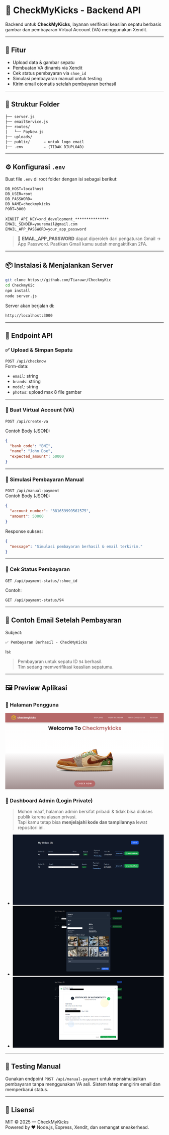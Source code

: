 # 🧾 CheckMyKicks - Backend API

Backend untuk **CheckMyKicks**, layanan verifikasi keaslian sepatu berbasis gambar dan pembayaran Virtual Account (VA) menggunakan Xendit.

---

## 🚀 Fitur

- Upload data & gambar sepatu
- Pembuatan VA dinamis via Xendit
- Cek status pembayaran via `shoe_id`
- Simulasi pembayaran manual untuk testing
- Kirim email otomatis setelah pembayaran berhasil

---

## 📁 Struktur Folder

```
├── server.js
├── emailService.js
├── routes/
│   └── PayNow.js
├── uploads/
├── public/      ← untuk logo email
├── .env         ← (TIDAK DIUPLOAD)
```

---

## ⚙️ Konfigurasi `.env`

Buat file `.env` di root folder dengan isi sebagai berikut:

```env
DB_HOST=localhost
DB_USER=root
DB_PASSWORD=
DB_NAME=checkmykicks
PORT=3000

XENDIT_API_KEY=xnd_development_***************
EMAIL_SENDER=youremail@gmail.com
EMAIL_APP_PASSWORD=your_app_password
```

> 📌 **EMAIL_APP_PASSWORD** dapat diperoleh dari pengaturan Gmail → App Password. Pastikan Gmail kamu sudah mengaktifkan 2FA.

---

## 📦 Instalasi & Menjalankan Server

```bash
git clone https://github.com/Tiarawr/CheckmyKic
cd CheckmyKic
npm install
node server.js
```

Server akan berjalan di:
```
http://localhost:3000
```

---

## 📮 Endpoint API

### ✅ Upload & Simpan Sepatu
`POST /api/checknow`  
Form-data:
- `email`: string
- `brands`: string
- `model`: string
- `photos`: upload max 8 file gambar

---

### 🏦 Buat Virtual Account (VA)
`POST /api/create-va`

Contoh Body (JSON):
```json
{
  "bank_code": "BNI",
  "name": "John Doe",
  "expected_amount": 50000
}
```

---

### 💸 Simulasi Pembayaran Manual
`POST /api/manual-payment`  
Contoh Body (JSON):
```json
{
  "account_number": "381659999561575",
  "amount": 50000
}
```

Response sukses:
```json
{
  "message": "Simulasi pembayaran berhasil & email terkirim."
}
```

---

### 🧾 Cek Status Pembayaran
`GET /api/payment-status/:shoe_id`

Contoh:
```
GET /api/payment-status/94
```

---

## 📧 Contoh Email Setelah Pembayaran

Subject:
```
✅ Pembayaran Berhasil - CheckMyKicks
```

Isi:
> Pembayaran untuk sepatu ID `94` berhasil.  
> Tim sedang memverifikasi keaslian sepatumu.

---

## 🖼️ Preview Aplikasi

### 🎯 Halaman Pengguna
![Preview 1](https://github.com/Tiarawr/Tiarawr/blob/main/Screenshot%202025-05-27%20183547.png)

### 🔐 Dashboard Admin (Login Private)
> Mohon maaf, halaman admin bersifat pribadi & tidak bisa diakses publik karena alasan privasi.  
> Tapi kamu tetap bisa **menjelajahi kode dan tampilannya** lewat repositori ini.

- ![Admin Preview 1](https://github.com/Tiarawr/Tiarawr/blob/main/Screenshot%202025-05-27%20184428.png)
- ![Admin Preview 2](https://github.com/Tiarawr/Tiarawr/blob/main/Screenshot%202025-05-27%20184612.png)
- ![Admin Preview 3](https://github.com/Tiarawr/Tiarawr/blob/main/Screenshot%202025-05-27%20184856.png)

---

## 🧪 Testing Manual

Gunakan endpoint `POST /api/manual-payment` untuk mensimulasikan pembayaran tanpa menggunakan VA asli. Sistem tetap mengirim email dan memperbarui status.

---

## 📜 Lisensi

MIT © 2025 — CheckMyKicks  
Powered by ❤️ Node.js, Express, Xendit, dan semangat sneakerhead.
